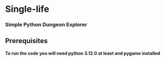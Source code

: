 # Single-life
### Simple Python Dungeon Explorer
## Prerequisites
#### To run the code you will need python 3.12.0 at least and pygame installed
